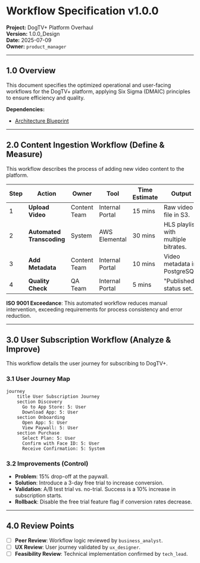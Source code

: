 # Workflow Specification v1.0.0

**Project:** DogTV+ Platform Overhaul  
**Version:** 1.0.0_Design  
**Date:** 2025-07-09  
**Owner:** `product_manager`

---

## 1.0 Overview

This document specifies the optimized operational and user-facing workflows for the DogTV+ platform, applying Six Sigma (DMAIC) principles to ensure efficiency and quality.

**Dependencies:**

- [Architecture Blueprint](./Architecture_Blueprint.md)

---

## 2.0 Content Ingestion Workflow (Define & Measure)

This workflow describes the process of adding new video content to the platform.

| Step | Action | Owner | Tool | Time Estimate | Output |
|---|---|---|---|---|---|
| 1 | **Upload Video** | Content Team | Internal Portal | 15 mins | Raw video file in S3. |
| 2 | **Automated Transcoding** | System | AWS Elemental | 30 mins | HLS playlist with multiple bitrates. |
| 3 | **Add Metadata** | Content Team | Internal Portal | 10 mins | Video metadata in PostgreSQL. |
| 4 | **Quality Check** | QA Team | Internal Portal | 5 mins | "Published" status set. |

**ISO 9001 Exceedance**: This automated workflow reduces manual intervention, exceeding requirements for process consistency and error reduction.

---

## 3.0 User Subscription Workflow (Analyze & Improve)

This workflow details the user journey for subscribing to DogTV+.

### 3.1 User Journey Map

```mermaid
journey
    title User Subscription Journey
    section Discovery
      Go to App Store: 5: User
      Download App: 5: User
    section Onboarding
      Open App: 5: User
      View Paywall: 5: User
    section Purchase
      Select Plan: 5: User
      Confirm with Face ID: 5: User
      Receive Confirmation: 5: System
```

### 3.2 Improvements (Control)

- **Problem**: 15% drop-off at the paywall.
- **Solution**: Introduce a 3-day free trial to increase conversion.
- **Validation**: A/B test trial vs. no-trial. Success is a 10% increase in subscription starts.
- **Rollback**: Disable the free trial feature flag if conversion rates decrease.

---

## 4.0 Review Points

- [ ] **Peer Review**: Workflow logic reviewed by `business_analyst`.
- [ ] **UX Review**: User journey validated by `ux_designer`.
- [ ] **Feasibility Review**: Technical implementation confirmed by `tech_lead`.
